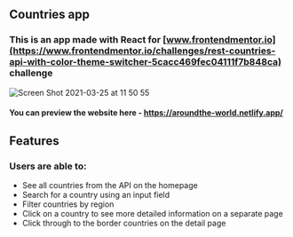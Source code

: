 ## Countries app
### This is an app made with React for [www.frontendmentor.io](https://www.frontendmentor.io/challenges/rest-countries-api-with-color-theme-switcher-5cacc469fec04111f7b848ca) challenge
![Screen Shot 2021-03-25 at 11 50 55](https://user-images.githubusercontent.com/66033982/112437983-00d16880-8d61-11eb-81ca-18ea8b28e2fe.png)
#### You can preview the website here - https://aroundthe-world.netlify.app/

## Features
### Users are able to:
* See all countries from the API on the homepage
* Search for a country using an input field
* Filter countries by region
* Click on a country to see more detailed information on a separate page
* Click through to the border countries on the detail page
